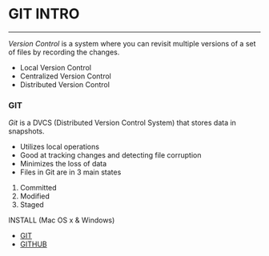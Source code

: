 # GIT INTRO
___
*Version Control* is a system where you can revisit multiple versions of a set of files by recording the changes.
* Local Version Control
* Centralized Version Control
* Distributed Version Control

### GIT
*Git* is a DVCS (Distributed Version Control System) that stores data in snapshots.
* Utilizes local operations
* Good at tracking changes and detecting file corruption
* Minimizes the loss of data 
* Files in Git are in 3 main states
1. Committed
2. Modified
3. Staged

INSTALL (Mac OS x & Windows)
* [GIT](http://git-scm.com/download/mac)
* [GITHUB](http://mac.github.com)
